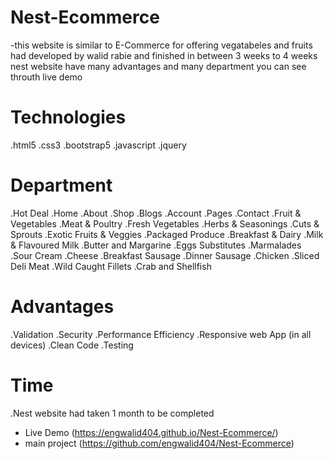 # Nest-Ecommerce
-this website is similar to E-Commerce for offering vegatabeles and fruits had developed by walid rabie and finished in between 3 weeks to 4 weeks
nest website have many advantages and many department you can see throuth live demo

# Technologies
.html5
.css3
.bootstrap5
.javascript
.jquery

# Department

.Hot Deal
.Home
.About
.Shop
.Blogs
.Account
.Pages
.Contact 
.Fruit & Vegetables
.Meat & Poultry
.Fresh Vegetables
.Herbs & Seasonings
.Cuts & Sprouts
.Exotic Fruits & Veggies
.Packaged Produce
.Breakfast & Dairy
.Milk & Flavoured Milk
.Butter and Margarine
.Eggs Substitutes
.Marmalades
.Sour Cream
.Cheese
.Breakfast Sausage
.Dinner Sausage
.Chicken
.Sliced Deli Meat
.Wild Caught Fillets
.Crab and Shellfish

# Advantages

.Validation
.Security
.Performance Efficiency
.Responsive web App (in all devices)
.Clean Code
.Testing

# Time
.Nest website had taken 1 month to be completed

- Live Demo (https://engwalid404.github.io/Nest-Ecommerce/)
- main project (https://github.com/engwalid404/Nest-Ecommerce)
